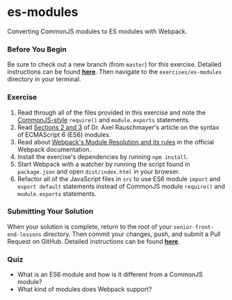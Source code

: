 # es-modules

Converting CommonJS modules to ES modules with Webpack.

### Before You Begin

Be sure to check out a new branch (from `master`) for this exercise. Detailed instructions can be found [**here**](../../guides/before-each-exercise.md). Then navigate to the `exercises/es-modules` directory in your terminal.

### Exercise

1. Read through all of the files provided in this exercise and note the [CommonJS-style](https://nodejs.org/api/modules.html#modules_modules) `require()` and `module.exports` statements.
2. Read [Sections 2 and 3](http://2ality.com/2014/09/es6-modules-final.html#ecmascript-6-modules) of Dr. Axel Rauschmayer's article on the syntax of ECMAScript 6 (ES6) modules.
3. Read about [Webpack's Module Resolution and its rules](https://webpack.js.org/concepts/module-resolution) in the official Webpack documentation.
4. Install the exercise's dependencies by running `npm install`.
5. Start Webpack with a watcher by running the script found in `package.json` and open `dist/index.html` in your browser.
6. Refactor all of the JavaScript files in `src` to use ES6 module `import` and `export default` statements instead of CommonJS module `require()` and `module.exports` statements.

### Submitting Your Solution

When your solution is complete, return to the root of your `senior-front-end-lessons` directory. Then commit your changes, push, and submit a Pull Request on GitHub. Detailed instructions can be found [**here**](../../guides/after-each-exercise.md).

### Quiz

- What is an ES6 module and how is it different from a CommonJS module?
- What kind of modules does Webpack support?
